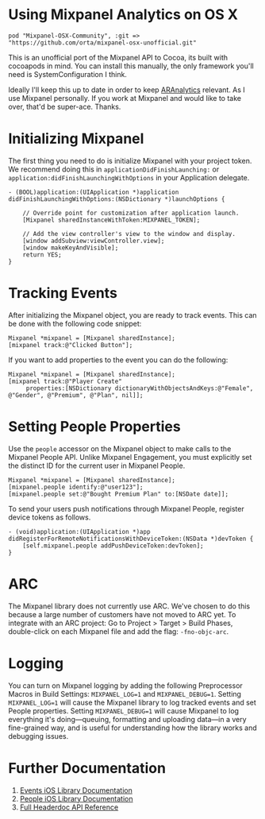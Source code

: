 # Using Mixpanel Analytics on OS X #

`pod "Mixpanel-OSX-Community", :git => "https://github.com/orta/mixpanel-osx-unofficial.git"`

This is an unofficial port of the Mixpanel API to Cocoa, its built with cocoapods in mind.
You can install this manually, the only framework you'll need is SystemConfiguration I think.

Ideally I'll keep this up to date in order to keep [ARAnalytics](https://github.com/orta/ARAnalytics/) relevant. As I use Mixpanel personally. If you work at Mixpanel and would like to take over, that'd be super-ace. Thanks.

# Initializing Mixpanel #
The first thing you need to do is initialize Mixpanel with your project token.
We recommend doing this in `applicationDidFinishLaunching:` or
`application:didFinishLaunchingWithOptions` in your Application delegate. 
	
	- (BOOL)application:(UIApplication *)application didFinishLaunchingWithOptions:(NSDictionary *)launchOptions {    

	    // Override point for customization after application launch.
		[Mixpanel sharedInstanceWithToken:MIXPANEL_TOKEN];

	    // Add the view controller's view to the window and display.
	    [window addSubview:viewController.view];
	    [window makeKeyAndVisible];
	    return YES;
	}
	
# Tracking Events #
After initializing the Mixpanel object, you are ready to track events. This can
be done with the following code snippet:

    Mixpanel *mixpanel = [Mixpanel sharedInstance];
    [mixpanel track:@"Clicked Button"];
	
If you want to add properties to the event you can do the following:

    Mixpanel *mixpanel = [Mixpanel sharedInstance];
    [mixpanel track:@"Player Create" 
         properties:[NSDictionary dictionaryWithObjectsAndKeys:@"Female", @"Gender", @"Premium", @"Plan", nil]];

# Setting People Properties #
Use the `people` accessor on the Mixpanel object to make calls to the Mixpanel
People API. Unlike Mixpanel Engagement, you must explicitly set the distinct ID
for the current user in Mixpanel People.

    Mixpanel *mixpanel = [Mixpanel sharedInstance];
    [mixpanel.people identify:@"user123"];
    [mixpanel.people set:@"Bought Premium Plan" to:[NSDate date]];

To send your users push notifications through Mixpanel People, register device
tokens as follows.

    - (void)application:(UIApplication *)app didRegisterForRemoteNotificationsWithDeviceToken:(NSData *)devToken {
        [self.mixpanel.people addPushDeviceToken:devToken];
    }

# ARC #
The Mixpanel library does not currently use ARC. We've chosen to do this
because a large number of customers have not moved to ARC yet. To integrate
with an ARC project: Go to Project > Target > Build Phases, double-click on
each Mixpanel file and add the flag: `-fno-objc-arc`.

# Logging #
You can turn on Mixpanel logging by adding the following Preprocessor Macros in
Build Settings: `MIXPANEL_LOG=1` and `MIXPANEL_DEBUG=1`. Setting
`MIXPANEL_LOG=1` will cause the Mixpanel library to log tracked events and set
People properties. Setting `MIXPANEL_DEBUG=1` will cause Mixpanel to log
everything it's doing—queuing, formatting and uploading data—in a very
fine-grained way, and is useful for understanding how the library works and
debugging issues.

# Further Documentation #
1. [Events iOS Library Documentation](https://mixpanel.com/docs/integration-libraries/iphone)
2. [People iOS Library Documentation](https://mixpanel.com/docs/people-analytics/iphone)
3. [Full Headerdoc API Reference](https://mixpanel.com/site_media/doctyl/uploads/iPhone-spec/Classes/Mixpanel/index.html)

[copy]: https://raw.github.com/mixpanel/mixpanel-iphone/master/Docs/Images/copy.png "Copy"
[project]: https://raw.github.com/mixpanel/mixpanel-iphone/master/Docs/Images/project.png "Project"
